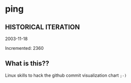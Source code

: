 # ping

## HISTORICAL ITERATION
2003-11-18

Incremented: 2360

## What is this?? 
Linux skills to hack the github commit visualization chart `;-)`
